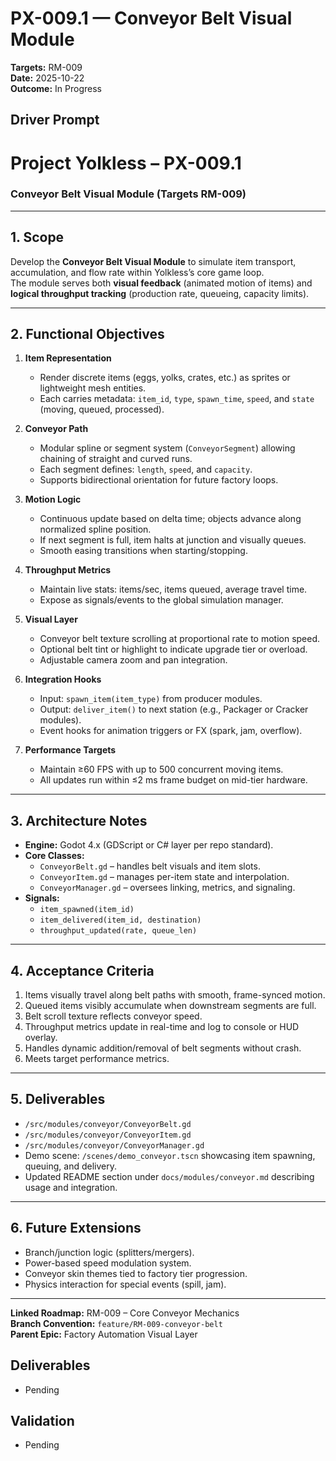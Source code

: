 # PX-009.1 — Conveyor Belt Visual Module
**Targets:** RM-009  
**Date:** 2025-10-22  
**Outcome:** In Progress

## Driver Prompt
# Project Yolkless – PX-009.1  
### Conveyor Belt Visual Module (Targets RM-009)

---

## 1. Scope
Develop the **Conveyor Belt Visual Module** to simulate item transport, accumulation, and flow rate within Yolkless’s core game loop.  
The module serves both **visual feedback** (animated motion of items) and **logical throughput tracking** (production rate, queueing, capacity limits).

---

## 2. Functional Objectives
1. **Item Representation**
   - Render discrete items (eggs, yolks, crates, etc.) as sprites or lightweight mesh entities.  
   - Each carries metadata: `item_id`, `type`, `spawn_time`, `speed`, and `state` (moving, queued, processed).

2. **Conveyor Path**
   - Modular spline or segment system (`ConveyorSegment`) allowing chaining of straight and curved runs.  
   - Each segment defines: `length`, `speed`, and `capacity`.  
   - Supports bidirectional orientation for future factory loops.

3. **Motion Logic**
   - Continuous update based on delta time; objects advance along normalized spline position.  
   - If next segment is full, item halts at junction and visually queues.  
   - Smooth easing transitions when starting/stopping.

4. **Throughput Metrics**
   - Maintain live stats: items/sec, items queued, average travel time.  
   - Expose as signals/events to the global simulation manager.

5. **Visual Layer**
   - Conveyor belt texture scrolling at proportional rate to motion speed.  
   - Optional belt tint or highlight to indicate upgrade tier or overload.  
   - Adjustable camera zoom and pan integration.

6. **Integration Hooks**
   - Input: `spawn_item(item_type)` from producer modules.  
   - Output: `deliver_item()` to next station (e.g., Packager or Cracker modules).  
   - Event hooks for animation triggers or FX (spark, jam, overflow).

7. **Performance Targets**
   - Maintain ≥60 FPS with up to 500 concurrent moving items.  
   - All updates run within ≤2 ms frame budget on mid-tier hardware.

---

## 3. Architecture Notes
- **Engine:** Godot 4.x (GDScript or C# layer per repo standard).  
- **Core Classes:**  
  - `ConveyorBelt.gd` – handles belt visuals and item slots.  
  - `ConveyorItem.gd` – manages per-item state and interpolation.  
  - `ConveyorManager.gd` – oversees linking, metrics, and signaling.  
- **Signals:**  
  - `item_spawned(item_id)`  
  - `item_delivered(item_id, destination)`  
  - `throughput_updated(rate, queue_len)`

---

## 4. Acceptance Criteria
1. Items visually travel along belt paths with smooth, frame-synced motion.  
2. Queued items visibly accumulate when downstream segments are full.  
3. Belt scroll texture reflects conveyor speed.  
4. Throughput metrics update in real-time and log to console or HUD overlay.  
5. Handles dynamic addition/removal of belt segments without crash.  
6. Meets target performance metrics.

---

## 5. Deliverables
- `/src/modules/conveyor/ConveyorBelt.gd`  
- `/src/modules/conveyor/ConveyorItem.gd`  
- `/src/modules/conveyor/ConveyorManager.gd`  
- Demo scene: `/scenes/demo_conveyor.tscn` showcasing item spawning, queuing, and delivery.  
- Updated README section under `docs/modules/conveyor.md` describing usage and integration.

---

## 6. Future Extensions
- Branch/junction logic (splitters/mergers).  
- Power-based speed modulation system.  
- Conveyor skin themes tied to factory tier progression.  
- Physics interaction for special events (spill, jam).

---

**Linked Roadmap:** RM-009 – Core Conveyor Mechanics  
**Branch Convention:** `feature/RM-009-conveyor-belt`  
**Parent Epic:** Factory Automation Visual Layer

## Deliverables
- Pending

## Validation
- Pending

